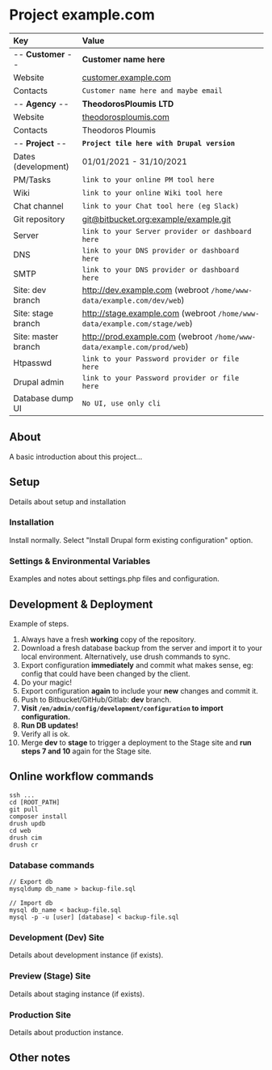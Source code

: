 # Project example.com

|  Key  | Value  |
| :--------------  | :------------------------------------- |
| -- **Customer** -- | **Customer name here**                 |
| Website          | [customer.example.com](https://customer.example.com)  |
| Contacts         | `Customer name here and maybe email`   |
| -- **Agency** -- | **TheodorosPloumis LTD**               |
| Website          | [theodorosploumis.com](https://www.theodorosploumis.com) |
| Contacts         | Theodoros Ploumis                      |
| -- **Project** --| **`Project tile here with Drupal version`** |
| Dates (development) | 01/01/2021 - 31/10/2021 |
| PM/Tasks         | `link to your online PM tool here`        |
| Wiki             | `link to your online Wiki tool here`      |
| Chat channel     | `link to your Chat tool here (eg Slack)`  |
| Git repository   | [git@bitbucket.org:example/example.git](https://bitbucket.org/example/example) |
| Server           | `link to your Server provider or dashboard here` |
| DNS | `link to your DNS provider or dashboard here`  |
| SMTP | `link to your DNS provider or dashboard here` |
| Site: dev branch    | http://dev.example.com (webroot `/home/www-data/example.com/dev/web`)     |
| Site: stage branch  | http://stage.example.com (webroot `/home/www-data/example.com/stage/web`) |
| Site: master branch | http://prod.example.com (webroot `/home/www-data/example.com/prod/web`)   |
| Htpasswd         | `link to your Password provider or file here` |
| Drupal admin     | `link to your Password provider or file here` |
| Database dump UI | `No UI, use only cli` |


## About
A basic introduction about this project...

## Setup
Details about setup and installation

### Installation
Install normally. Select "Install Drupal form existing configuration" option.

### Settings & Environmental Variables
Examples and notes about settings.php files and configuration.

## Development & Deployment
Example of steps.

1. Always have a fresh **working** copy of the repository.
2. Download a fresh database backup from the server and import it to your local environment. Alternatively, use drush commands to sync.
3. Export configuration **immediately** and commit what makes sense, eg: config that could have been changed by the client.
4. Do your magic!
5. Export configuration **again** to include your **new** changes and commit it.
6. Push to Bitbucket/GitHub/Gitlab: **dev** branch.
7. **Visit `/en/admin/config/development/configuration` to import configuration.**
8. **Run DB updates!**
9. Verify all is ok.
10. Merge **dev** to **stage** to trigger a deployment to the Stage site and **run steps 7 and 10** again for the Stage site.

## Online workflow commands
```
ssh ...
cd [ROOT_PATH]
git pull
composer install
drush updb
cd web
drush cim
drush cr
```

### Database commands
```
// Export db
mysqldump db_name > backup-file.sql

// Import db
mysql db_name < backup-file.sql
mysql -p -u [user] [database] < backup-file.sql
```

### Development (Dev) Site
Details about development instance (if exists).

### Preview (Stage) Site
Details about staging instance (if exists).

### Production Site
Details about production instance.

## Other notes

